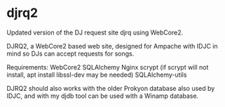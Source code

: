 # djrq2
Updated version of the DJ request site djrq using WebCore2.

DJRQ2, a WebCore2 based web site, designed for Ampache with IDJC in mind so DJs can accept requests for songs.

Requirements:
WebCore2
SQLAlchemy
Nginx
scrypt (if scrypt will not install, apt install libssl-dev may be needed)
SQLAlchemy-utils

DJRQ2 should also works with the older Prokyon database also used by IDJC, and with my djdb tool can be used with a Winamp database.
